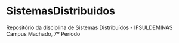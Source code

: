 # SistemasDistribuidos
Repositório da disciplina de Sistemas Distribuídos - IFSULDEMINAS Campus Machado, 7º Período
